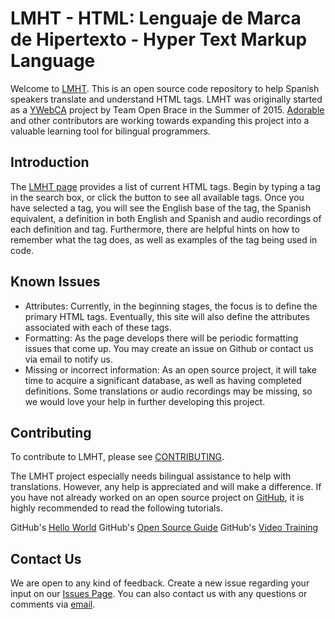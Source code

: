 # LMHT - HTML: Lenguaje de Marca de Hipertexto - Hyper Text Markup Language

Welcome to [LMHT].  This is an open source code repository to help Spanish speakers translate and understand HTML tags.  LMHT was originally started as a [YWebCA] project by Team Open Brace in the Summer of 2015. [Adorable] and other contributors are working towards expanding this project into a valuable learning tool for bilingual programmers.  

[LMHT]: http://lmht.github.io/
[YWebCA]: http://ywebca.org/
[Adorable]:  http://adorable.io/

## Introduction

The [LMHT page] provides a list of current HTML tags.  Begin by typing a tag in the search box, or click the button to see all available tags.  Once you have selected a tag, you will see the English base of the tag, the Spanish equivalent, a definition in both English and Spanish and audio recordings of each definition and tag.  Furthermore, there are helpful hints on how to remember what the tag does, as well as examples of the tag being used in code.

[LMHT page]:  http://lmht.github.io/


## Known Issues

* Attributes: Currently, in the beginning stages, the focus is to define the primary HTML tags.  Eventually, this site will also define the attributes associated with each of these tags.
* Formatting: As the page develops there will be periodic formatting issues that come up. You may create an issue on Github or contact us via email to notify us.
* Missing or incorrect information:  As an open source project, it will take time to acquire a significant database, as well as having completed definitions.  Some translations or audio recordings may be missing, so we would love your help in further developing this project.


## Contributing

To contribute to LMHT, please see [CONTRIBUTING](CONTRIBUTING.md).

The LMHT project especially needs bilingual assistance to help with translations.  However, any help is appreciated and will make a difference.  If you have not already worked on an open source project on [GitHub], it is highly recommended to read the following tutorials.

GitHub's [Hello World]
GitHub's [Open Source Guide]
GitHub's [Video Training]

[GitHub]:  https://github.com
[Hello World]:  https://guides.github.com/activities/hello-world/
[Open Source Guide]:  https://guides.github.com/activities/contributing-to-open-source/
[Video Training]: https://www.youtube.com/user/GitHubGuides


## Contact Us

We are open to any kind of feedback.  Create a new issue regarding your input on our [Issues Page].  You can also contact us with any questions or comments via [email].

[Issues page]: https://github.com/LMHT/LMHT.github.io/issues
[email]: mailto:lmht@adorable.io
